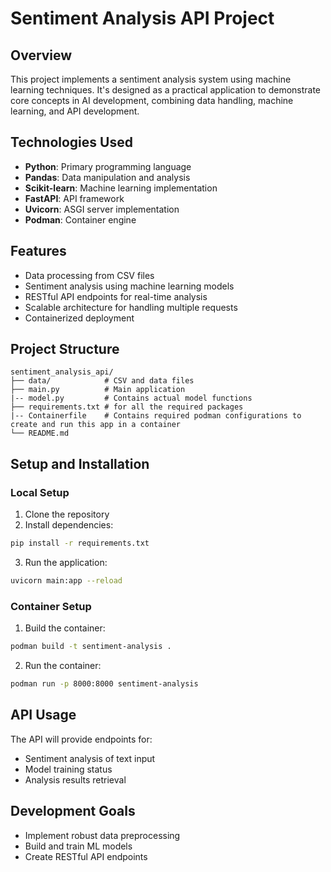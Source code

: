 # Sentiment Analysis API Project

## Overview
This project implements a sentiment analysis system using machine learning techniques. It's designed as a practical application to demonstrate core concepts in AI development, combining data handling, machine learning, and API development.

## Technologies Used
- **Python**: Primary programming language
- **Pandas**: Data manipulation and analysis
- **Scikit-learn**: Machine learning implementation
- **FastAPI**: API framework
- **Uvicorn**: ASGI server implementation
- **Podman**: Container engine

## Features
- Data processing from CSV files
- Sentiment analysis using machine learning models
- RESTful API endpoints for real-time analysis
- Scalable architecture for handling multiple requests
- Containerized deployment

## Project Structure
```
sentiment_analysis_api/
├── data/            # CSV and data files
├── main.py          # Main application
|-- model.py         # Contains actual model functions
├── requirements.txt # for all the required packages
|-- Containerfile    # Contains required podman configurations to create and run this app in a container
└── README.md
```

## Setup and Installation
### Local Setup
1. Clone the repository
2. Install dependencies:
```bash
pip install -r requirements.txt
```
3. Run the application:
```bash
uvicorn main:app --reload
```

### Container Setup
1. Build the container:
```bash
podman build -t sentiment-analysis .
```
2. Run the container:
```bash
podman run -p 8000:8000 sentiment-analysis
```

## API Usage
The API will provide endpoints for:
- Sentiment analysis of text input
- Model training status
- Analysis results retrieval

## Development Goals
- Implement robust data preprocessing
- Build and train ML models
- Create RESTful API endpoints

